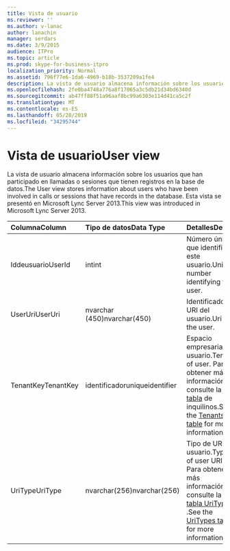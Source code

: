 ```yaml
---
title: Vista de usuario
ms.reviewer: ''
ms.author: v-lanac
author: lanachin
manager: serdars
ms.date: 3/9/2015
audience: ITPro
ms.topic: article
ms.prod: skype-for-business-itpro
localization_priority: Normal
ms.assetid: 796f77e6-1da6-4969-b18b-3537209a1fe4
description: La vista de usuario almacena información sobre los usuarios que han participado en llamadas o sesiones que tienen registros en la base de datos. Esta vista se presentó en Microsoft Lync Server 2013.
ms.openlocfilehash: 2fe0ba4748a776a8f17065a3c5db21d34bd6340d
ms.sourcegitcommit: ab47ff88f51a96aaf8bc99a6303e114d41ca5c2f
ms.translationtype: MT
ms.contentlocale: es-ES
ms.lasthandoff: 05/20/2019
ms.locfileid: "34295744"
---
```

# <a name="user-view"></a><span data-ttu-id="feddf-104">Vista de usuario</span><span class="sxs-lookup"><span data-stu-id="feddf-104">User view</span></span>
 
<span data-ttu-id="feddf-105">La vista de usuario almacena información sobre los usuarios que han participado en llamadas o sesiones que tienen registros en la base de datos.</span><span class="sxs-lookup"><span data-stu-id="feddf-105">The User view stores information about users who have been involved in calls or sessions that have records in the database.</span></span> <span data-ttu-id="feddf-106">Esta vista se presentó en Microsoft Lync Server 2013.</span><span class="sxs-lookup"><span data-stu-id="feddf-106">This view was introduced in Microsoft Lync Server 2013.</span></span>
  
|<span data-ttu-id="feddf-107">**Columna**</span><span class="sxs-lookup"><span data-stu-id="feddf-107">**Column**</span></span>|<span data-ttu-id="feddf-108">**Tipo de datos**</span><span class="sxs-lookup"><span data-stu-id="feddf-108">**Data Type**</span></span>|<span data-ttu-id="feddf-109">**Detalles**</span><span class="sxs-lookup"><span data-stu-id="feddf-109">**Details**</span></span>|
|:-----|:-----|:-----|
|<span data-ttu-id="feddf-110">Iddeusuario</span><span class="sxs-lookup"><span data-stu-id="feddf-110">UserId</span></span>  <br/> |<span data-ttu-id="feddf-111">int</span><span class="sxs-lookup"><span data-stu-id="feddf-111">int</span></span>  <br/> |<span data-ttu-id="feddf-112">Número único que identifica a este usuario.</span><span class="sxs-lookup"><span data-stu-id="feddf-112">Unique number identifying this user.</span></span>  <br/> |
|<span data-ttu-id="feddf-113">UserUri</span><span class="sxs-lookup"><span data-stu-id="feddf-113">UserUri</span></span>  <br/> |<span data-ttu-id="feddf-114">nvarchar (450)</span><span class="sxs-lookup"><span data-stu-id="feddf-114">nvarchar(450)</span></span>  <br/> |<span data-ttu-id="feddf-115">Identificador URI del usuario.</span><span class="sxs-lookup"><span data-stu-id="feddf-115">Uri of the user.</span></span>  <br/> |
|<span data-ttu-id="feddf-116">TenantKey</span><span class="sxs-lookup"><span data-stu-id="feddf-116">TenantKey</span></span>  <br/> |<span data-ttu-id="feddf-117">identificador</span><span class="sxs-lookup"><span data-stu-id="feddf-117">uniqueidentifier</span></span>  <br/> |<span data-ttu-id="feddf-118">Espacio empresarial de usuario.</span><span class="sxs-lookup"><span data-stu-id="feddf-118">Tenant of user.</span></span> <span data-ttu-id="feddf-119">Para obtener más información, consulte la [tabla](tenants.md) de inquilinos.</span><span class="sxs-lookup"><span data-stu-id="feddf-119">See the [Tenants table](tenants.md) for more information.</span></span> <br/> |
|<span data-ttu-id="feddf-120">UriType</span><span class="sxs-lookup"><span data-stu-id="feddf-120">UriType</span></span>  <br/> |<span data-ttu-id="feddf-121">nvarchar(256)</span><span class="sxs-lookup"><span data-stu-id="feddf-121">nvarchar(256)</span></span>  <br/> |<span data-ttu-id="feddf-122">Tipo de URI de usuario.</span><span class="sxs-lookup"><span data-stu-id="feddf-122">Type of user URI.</span></span> <span data-ttu-id="feddf-123">Para obtener más información, consulte la [tabla UriTypes](uritypes.md) .</span><span class="sxs-lookup"><span data-stu-id="feddf-123">See the [UriTypes table](uritypes.md) for more information.</span></span> <br/> |
   

